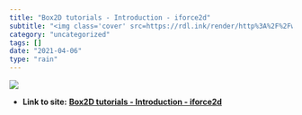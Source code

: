 ```yaml
---
title: "Box2D tutorials - Introduction - iforce2d"
subtitle: "<img class='cover' src=https://rdl.ink/render/http%3A%2F%2Fwww.iforce2d.net%2Fb2dtut>"
category: "uncategorized"
tags: []
date: "2021-04-06"
type: "rain"
---
```

<img class="cover" src=https://rdl.ink/render/http%3A%2F%2Fwww.iforce2d.net%2Fb2dtut>


* **Link to site:** **[Box2D tutorials - Introduction - iforce2d](http://www.iforce2d.net/b2dtut)**